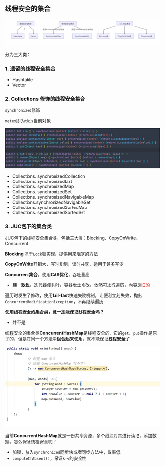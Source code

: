 ## 线程安全的集合

 ![image-20201002143638309](3-线程安全的集合类.assets/image-20201002143638309.png)

分为三大类：

### 1. 遗留的线程安全集合

- Hashtable
- Vector

### 2. Collections 修饰的线程安全集合

`synchronized`修饰

`metex`即为`this`当前对象

![image-20201002144359521](3-线程安全的集合类.assets/image-20201002144359521.png)

- Collections. synchronizedCollection
- Collections. synchronizedList
- Collections. synchronizedMap
- Collections. synchronizedSet
- Collections. synchronizedNavigableMap
- Collections.synchronizedNavigableSet
- Collections. synchronizedSortedMap
- Collections. synchronizedSortedSet

### 3. JUC包下的集合类

JUC包下的线程安全集合类，包括三大类：Blocking、CopyOnWrite、Concurrent

**Blocking** 基于`Lock`锁实现，提供用来阻塞的方法

**CopyOnWrite**开销大，写时复制，读时共享，适用于读多写少

**Concurrent集合**，使用**CAS优化**，吞吐量高

- **弱一致性**。迭代器便利时，容器发生修改，依然可进行遍历，内容是<font color = red>旧的</font>

遍历时发生了修改，使用**fail-fast**快速失败机制，让便利立刻失效，抛出`ConcurrentModificationException`，不再继续遍历



**使用线程安全的集合类，就一定能保证线程安全吗？**

- 并不是

线程安全的集合类**ConcurrentHashMap**是线程安全的，它的`get`、`put`操作是原子的，但是在同一个方法中**组合起来使用**，就不能保证**线程安全了**

![image-20201002150008971](3-线程安全的集合类.assets/image-20201002150008971.png)

当前**ConcurrentHashMap**就是一份共享资源，多个线程对其进行读取，添加数据。怎么保证线程安全呢？

- 加锁，放入`synchronized`同步块或者同步方法中，效率低
- `computeIfAbsent()`，保证`k-v`的安全性

